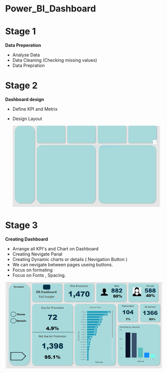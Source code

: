 # Power_BI_Dashboard
 
# Stage 1 
**Data Preperation**
 - Analyse Data
 - Data Cleaning (Checking missing values)
 - Data Prepration
 


 
 # Stage 2 
 **Dashboard design**
 - Define KPI and Metrix
 - Design Layout
 
 
	![image](Images/HR_Dashboard_Stage_2.png)
 
 
 # Stage 3 
 **Creating Dashboard**
 - Arrange all KPI's and Chart on Dashboard
 - Creating Nevigate Panal
 - Creating Dynamic charts or details ( Nevigation Button )
 - We can nevigate between pages useing buttons.
 - Focus on formating
 - Focus on Fonts , Spacing.
 
![image](Images/HR_Dashboard_Stage_3.png)


 
